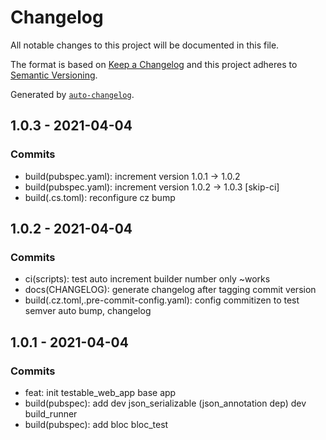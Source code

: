 # Changelog

All notable changes to this project will be documented in this file.

The format is based on [Keep a Changelog](https://keepachangelog.com/en/1.0.0/)
and this project adheres to [Semantic Versioning](https://semver.org/spec/v2.0.0.html).

Generated by [`auto-changelog`](https://github.com/CookPete/auto-changelog).

## 1.0.3 - 2021-04-04

### Commits

- build(pubspec.yaml): increment version 1.0.1 → 1.0.2 
- build(pubspec.yaml): increment version 1.0.2 → 1.0.3 [skip-ci] 
- build(.cs.toml): reconfigure cz bump 

## 1.0.2 - 2021-04-04

### Commits

- ci(scripts): test auto increment builder number only ~works 
- docs(CHANGELOG): generate changelog after tagging commit version 
- build(.cz.toml,.pre-commit-config.yaml): config commitizen to test semver auto bump, changelog 

## 1.0.1 - 2021-04-04

### Commits

- feat: init testable_web_app base app 
- build(pubspec): add dev json_serializable (json_annotation dep) dev build_runner 
- build(pubspec): add bloc bloc_test 
